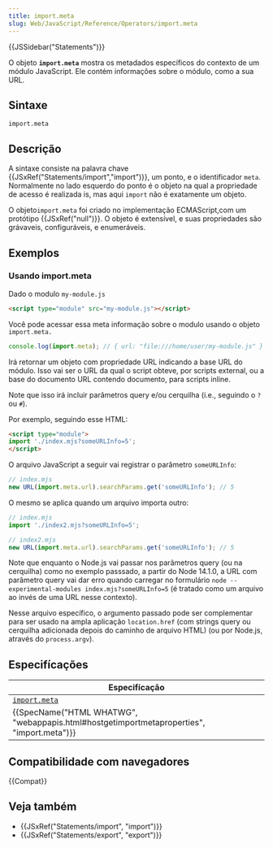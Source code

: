 ```yaml
---
title: import.meta
slug: Web/JavaScript/Reference/Operators/import.meta
---
```


{{JSSidebar("Statements")}}

O objeto **`import.meta`** mostra os metadados específicos do contexto de um módulo JavaScript. Ele contém informações sobre o módulo, como a sua URL.

## Sintaxe

```
import.meta
```

## Descrição

A sintaxe consiste na palavra chave {{JSxRef("Statements/import","import")}}, um ponto, e o identificador `meta`. Normalmente no lado esquerdo do ponto é o objeto na qual a propriedade de acesso é realizada is, mas aqui `import` não é exatamente um objeto.

O objeto`import.meta` foi criado no implementação ECMAScript,com um protótipo {{JSxRef("null")}}. O objeto é extensível, e suas propriedades são grávaveis, configuráveis, e enumeráveis.

## Exemplos

### Usando import.meta

Dado o modulo `my-module.js`

```html
<script type="module" src="my-module.js"></script>
```

Você pode acessar essa meta informação sobre o modulo usando o objeto `import.meta.`

```js
console.log(import.meta); // { url: "file:///home/user/my-module.js" }
```

Irá retornar um objeto com propriedade URL indicando a base URL do módulo. Isso vai ser o URL da qual o script obteve, por scripts external, ou a base do documento URL contendo documento, para scripts inline.

Note que isso irá incluir parâmetros query e/ou cerquilha (i.e., seguindo o `?` ou `#`).

Por exemplo, seguindo esse HTML:

```html
<script type="module">
import './index.mjs?someURLInfo=5';
</script>
```

O arquivo JavaScript a seguir vai registrar o parâmetro `someURLInfo`:

```js
// index.mjs
new URL(import.meta.url).searchParams.get('someURLInfo'); // 5
```

O mesmo se aplica quando um arquivo importa outro:

```js
// index.mjs
import './index2.mjs?someURLInfo=5';

// index2.mjs
new URL(import.meta.url).searchParams.get('someURLInfo'); // 5
```

Note que enquanto o Node.js vai passar nos parâmetros query (ou na cerquilha) como no exemplo passsado, a partir do Node 14.1.0, a URL com parâmetro query vai dar erro quando carregar no formulário `node --experimental-modules index.mjs?someURLInfo=5` (é tratado como um arquivo ao invés de uma URL nesse contexto).

Nesse arquivo específico, o argumento passado pode ser complementar para ser usado na ampla aplicação `location.href` (com strings query ou cerquilha adicionada depois do caminho de arquivo HTML) (ou por Node.js, através do `process.argv`).

## Especifícações

| Especifícação                                                                                                            |
| ------------------------------------------------------------------------------------------------------------------------ |
| [`import.meta`](https://tc39.es/proposal-import-meta/#prod-ImportMeta)                                                   |
| {{SpecName("HTML WHATWG", "webappapis.html#hostgetimportmetaproperties", "import.meta")}} |

## Compatibilidade com navegadores

{{Compat}}

## Veja também

- {{JSxRef("Statements/import", "import")}}
- {{JSxRef("Statements/export", "export")}}
